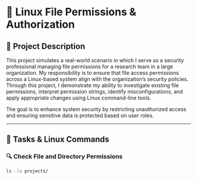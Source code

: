 # 🐧 Linux File Permissions & Authorization

## 📄 Project Description

This project simulates a real-world scenario in which I serve as a security professional managing file permissions for a research team in a large organization. My responsibility is to ensure that file access permissions across a Linux-based system align with the organization’s security policies. Through this project, I demonstrate my ability to investigate existing file permissions, interpret permission strings, identify misconfigurations, and apply appropriate changes using Linux command-line tools.

The goal is to enhance system security by restricting unauthorized access and ensuring sensitive data is protected based on user roles.

---

## 🧪 Tasks & Linux Commands

### 🔍 Check File and Directory Permissions

```bash
ls -la projects/
